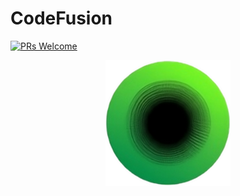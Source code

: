 # CodeFusion

[![PRs Welcome](https://img.shields.io/badge/PRs-welcome-brightgreen.svg)](https://legacy.reactjs.org/docs/how-to-contribute.html#your-first-pull-request)

<p align="center">
  <img src="https://github.com/PromptFusion/CodeFusion/blob/main/assets/images/app_icon.png" alt="CodeFusion logo" title="CodeFusion logo" width="200"/>
</p>
